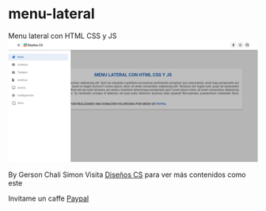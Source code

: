 # menu-lateral

Menu lateral con  HTML CSS y JS
![Alt text](image/menuLateral.png "menu-lateral")

By Gerson Chali Simon
Visita [Diseños CS](https://discsllc.com) para ver más contenidos como este

Invitame un caffe [Paypal](https://paypal.me/dischali)